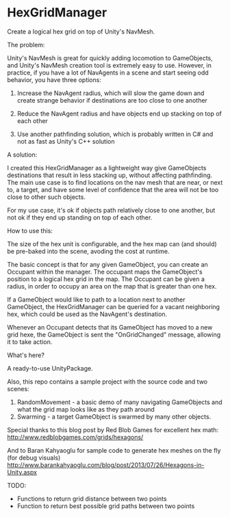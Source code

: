 HexGridManager
==============

Create a logical hex grid on top of Unity's NavMesh.


The problem:

Unity's NavMesh is great for quickly adding locomotion to GameObjects, and Unity's NavMesh creation tool is 
extremely easy to use. However, in practice, if you have a lot of NavAgents in a scene and start seeing odd
behavior, you have three options:

1) Increase the NavAgent radius, which will slow the game down and create strange behavior if destinations
    are too close to one another
    
2) Reduce the NavAgent radius and have objects end up stacking on top of each other

3) Use another pathfinding solution, which is probably written in C# and not as fast as Unity's C++ solution


A solution:

I created this HexGridManager as a lightweight way give GameObjects destinations that result in less stacking 
up, without affecting pathfinding. The main use case is to find locations on the nav mesh that are near, or next
to, a target, and have some level of confidence that the area will not be too close to other such objects.

For my use case, it's ok if objects path relatively close to one another, but not ok if they end up standing on 
top of each other.


How to use this:

The size of the hex unit is configurable, and the hex map can (and should) be pre-baked into the scene, avoding the 
cost at runtime.

The basic concept is that for any given GameObject, you can create an Occupant within the manager. The occupant maps 
the GameObject's position to a logical hex grid in the map. The Occupant can be given a radius, in order to occupy
an area on the map that is greater than one hex.

If a GameObject would like to path to a location next to another GameObject, the HexGridManager can be queried for a
vacant neighboring hex, which could be used as the NavAgent's destination.

Whenever an Occupant detects that its GameObject has moved to a new grid hexe, the GameObject is sent the 
"OnGridChanged" message, allowing it to take action.


What's here?

A ready-to-use UnityPackage.

Also, this repo contains a sample project with the source code and two scenes: 
1) RandomMovement - a basic demo of many navigating GameObjects and what the grid map looks like as they path around
2) Swarming - a target GameObject is swarmed by many other objects.



Special thanks to this blog post by Red Blob Games for excellent hex math:
http://www.redblobgames.com/grids/hexagons/

And to Baran Kahyaoglu for sample code to generate hex meshes on the fly (for debug visuals)
http://www.barankahyaoglu.com/blog/post/2013/07/26/Hexagons-in-Unity.aspx

TODO:
- Functions to return grid distance between two points
- Function to return best possible grid paths between two points

